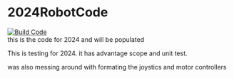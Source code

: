# 2024RobotCode
[![Build Code](https://github.com/Gears-and-Buccaneers/2024RobotCode/actions/workflows/main.yml/badge.svg)](https://github.com/Gears-and-Buccaneers/2024RobotCode/actions/workflows/main.yml)
<br>this is the code for 2024 and will be populated


This is testing for 2024. it has advantage scope and unit test.

was also messing around with formating the joystics and motor controllers
<?in my mind util should be something that can jsut be copied and pasted year to year. (implementing updates and stuff but not major changes)

EDIT: testing isues

test
